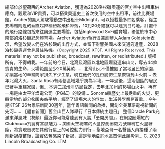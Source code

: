總部位於聖荷西的Archer Aviation，獲選為2028洛杉磯奧運的官方空中出租車供應商，觀眾和VIP貴賓，可以搭乘奧運史上首次使用的空中出租車，前往比賽場館。Archer的無人駕駛電動空中出租車Midnight，可以搭載最多四名乘客，從主要場館附近的垂直起降樞紐起飛和降落，10到20分鐘就可以達到目的地。計畫中的飛行路線包括來往奧運主要場館，包括Inglewood SoFi體育場，和位於市中心南部的洛杉磯紀念體育場。Archer Aviation執行長兼創辦人Adam Goldstein表示，希望改變人們在洛杉磯的出行方式，並留下影響美國未來交通的遺產，2028洛杉磯奧運會是最佳時機。(Copyright 2025 KTSF. All Rights Reserved. This material may not be published, broadcast, rewritten, or redistributed.)
版權所有，不得轉載。一年前的今日，北灣及灣區以北地區爆發連串山火，奪去44條寶貴的生命，火場範圍至少20萬英畝…… 北灣山火不僅摧毀了當地居民的家園，亦讓當地的華裔商家損失不少生意，現在他們的是否能把生意恢復到山火前… 去年北灣大火，Santa Rosa有兩個區域幾乎夷為平地，一年過後，這兩個區的居民已著手重建家園，但… 本週二加州消防局裁定，去年北加州的18場山火中，再有一場是由太平洋煤電公司（PG&E）的設備… Sonoma縣歷史上最嚴重的火災，更將當地的部分校園夷為平地，經歷了這場大火的學生，生活與學業是否重… 今年是KTSF 26台粵語新聞30週年，當年粵語新聞的啟播，開創全美華語電視新聞的先河…… 【體育新聞】舊金山巨人隊舉行「日本傳統主題日」 整個Oracle Park充滿東洋風味（視頻）最近你可能常聽到有人說「去開房間」，在網路圈爆紅的Clubhouse究竟有甚麼魅力… 美國太空總署的火星探測器毅力號順利在火星著陸，將實現首次在其他行星上的可控動力飛行… 聖地亞哥一名醫護人員接種了兩劑新冠疫苗後，證實依舊感染了新冠，這是聖地亞哥地區首例此類病例… 
			C. 2023 Lincoln Broadcasting Co. LTM		